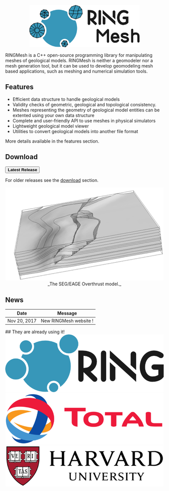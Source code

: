 <div class="col-md-6" news-table markdown="1">

<center>
<img src="img/ringmesh.png" alt="logo" width="350"/>
</center>

RINGMesh is a C++ open-source programming library for manipulating meshes of geological models. RINGMesh is neither a geomodeler nor a mesh generation tool, but it can be used to develop geomodeling mesh based applications, such as meshing and numerical simulation tools.

## Features
* Efficient data structure to handle geological models
* Validity checks of geometric, geological and topological consistency.
* Meshes representing the geometry of geological model entities can be extented using your own data structure
* Complete and user-friendly API to use meshes in physical simulators
* Lightweight geological model viewer
* Utilities to convert geological models into another file format

More details available in the features section.
## Download
[<button type="button" class="btn btn-success">
**Latest Release**
</button>](https://github.com/ringmesh/RINGMesh/archive/5.0.0.zip)

For older releases see the [download](download.md) section.
</div>

<div class="col-md-6" features markdown="1">
<img src="img/overthrust.png" alt="logo"/>
<center>
_The SEG/EAGE Overthrust model._
</center>

## News

Date         | Message
------------ | -----------------------------------------------------------------
Nov 20, 2017 | New RINGMesh website !
</div>

<div class="col-md-12" news-table markdown="1">
## They are already using it!
<div class="logo_users">
<div></div>
<div><a href="https://www.ring-team.org/"><img src="img/logo_ring.png" alt="Logo RING"/></a></div>
<div><a href="https://www.total.com/en"><img src="img/logo_total.png" alt="Logo Total"/></a></div>
<div><a href="https://www.harvard.edu/"><img src="img/logo_harvard.png" alt="Logo Harvard"/></a></div>
<div></div>
</div>
</div>
